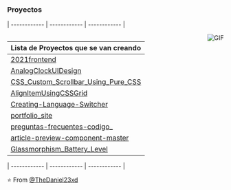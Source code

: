 ### Proyectos

| ------------ | ------------ | ------------ |

<img align="right" alt="GIF" src="https://media.giphy.com/media/836HiJc7pgzy8iNXCn/giphy.gif" />

| Lista de Proyectos que se van creando     |
| ------------- |
|  [2021frontend ](https://thedaniel23xd.github.io/2021frontend/)  |
| [AnalogClockUIDesign   ](https://thedaniel23xd.github.io/AlignItemUsingCSSGrid/)  |
| [CSS_Custom_Scrollbar_Using_Pure_CSS ](https://thedaniel23xd.github.io/CSS_Custom_Scrollbar_Using_Pure_CSS/) |          
| [AlignItemUsingCSSGrid  ](https://thedaniel23xd.github.io/AlignItemUsingCSSGrid/) |
| [Creating-Language-Switcher](https://thedaniel23xd.github.io/Creating-Language-Switcher/)  |
| [portfolio_site](https://thedaniel23xd.github.io/portfolio_site/)   |
| [ preguntas-frecuentes-codigo_](https://thedaniel23xd.github.io/preguntas-frecuentes-codigo_/)   |  
| [article-preview-component-master](https://thedaniel23xd.github.io/article-preview-component-master/)   |
| [Glassmorphism_Battery_Level](https://thedaniel23xd.github.io/Glassmorphism_Battery_Level/)   |

| ------------ | ------------ | ------------ |



⭐️ From [@TheDaniel23xd](https://github.com/TheDaniel23xd)
